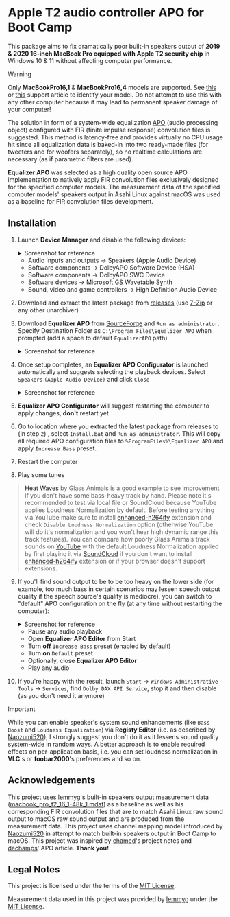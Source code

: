 # Apple T2 audio controller APO for Boot Camp

This package aims to fix dramatically poor built-in speakers output of **2019 & 2020 16-inch MacBook Pro equipped with Apple T2 security chip** in Windows 10 & 11 without affecting computer performance.

> [!WARNING]  
> Only **MacBookPro16,1** & **MacBookPro16,4** models are supported. See [this](https://support.apple.com/en-us/HT201608) or [this](https://support.apple.com/en-us/HT201581) support article to identify your model. Do not attempt to use this with any other computer because it may lead to permanent speaker damage of your computer!

The solution in form of a system-wide equalization [APO](https://learn.microsoft.com/en-us/windows-hardware/drivers/audio/windows-audio-processing-objects) (audio processing object) configured with FIR (finite impulse response) convolution files is suggested. This method is latency-free and provides virtually no CPU usage hit since all equalization data is baked-in into two ready-made files (for tweeters and for woofers separately), so no realtime calculations are necessary (as if parametric filters are used). 

**Equalizer APO** was selected as a high quality open source APO implementation to natively apply FIR convolution files exclusively designed for the specified computer models. The measurement data of the specified computer models' speakers output in Asahi Linux against macOS was used as a baseline for FIR convolution files development.

## Installation

1. Launch **Device Manager** and disable the following devices:

    <details>
      <summary>Screenshot for reference</summary>

      ![Device Manager](https://github.com/bananakid/apple-t2-audio-controller-boot-camp/assets/17095595/532967e1-b781-464b-ba29-85808e8624d4)

    </details>

   - Audio inputs and outputs → Speakers (Apple Audio Device)
   - Software components → DolbyAPO Software Device (HSA)
   - Software components → DolbyAPO SWC Device
   - Software devices → Microsoft GS Wavetable Synth
   - Sound, video and game controllers → High Definition Audio Device
     
2. Download and extract the latest package from [releases](https://github.com/bananakid/apple-t2-audio-controller-boot-camp/) (use [7-Zip](https://www.7-zip.org/) or any other unarchiver)

3. Download **Equalizer APO** from [SourceForge](https://sourceforge.net/projects/equalizerapo/files/1.3/EqualizerAPO64-1.3.exe/download) and `Run as administrator`. Specify Destination Folder as `C:\Program Files\Equalizer APO` when prompted (add a space to default `EqualizerAPO` path)
    <details>
      <summary>Screenshot for reference</summary>

      ![Equalizer APO Setup](https://github.com/bananakid/apple-t2-audio-controller-boot-camp/assets/17095595/2f7dda41-873e-4877-bf2f-09ad09fcd3e4)

    </details>

4. Once setup completes, an **Equalizer APO Configurator** is launched automatically and suggests selecting the playback devices. Select `Speakers` `(Apple Audio Device)` and click `Close`
    <details>
      <summary>Screenshot for reference</summary>

      ![Equalize APO Configurator](https://github.com/bananakid/apple-t2-audio-controller-boot-camp/assets/17095595/527a6edb-fcef-4b5e-a091-20191f08a6e6)

    </details>

5. **Equalizer APO Configurator** will suggest restarting the computer to apply changes, **don't** restart yet

6. Go to location where you extracted the latest package from releases to (in step `2`) , select `Install.bat` and `Run as administrator`. This will copy all required APO configuration files to `%ProgramFiles%\Equalizer APO` and apply `Increase Bass` preset.

7. Restart the computer

8. Play some tunes
> [Heat Waves](https://soundcloud.com/glassanimals/heat-waves) by Glass Animals is a good example to see improvement if you don't have some bass-heavy track by hand. Please note it's recommended to test via local file or SoundCloud because YouTube applies Loudness Normalization by default. Before testing anything via YouTube make sure to install [enhanced-h264ify](https://chrome.google.com/webstore/detail/enhanced-h264ify/omkfmpieigblcllmkgbflkikinpkodlk) extension and check `Disable Loudness Normalization` option (otherwise YouTube will do it's normalization and you won't hear high dynamic range this track features). You can compare how poorly Glass Animals track sounds on [YouTube](https://youtu.be/mRD0-GxqHVo) with the default Loudness Normalization applied by first playing it via [SoundCloud](https://soundcloud.com/glassanimals/heat-waves) if you don't want to install [enhanced-h264ify](https://chrome.google.com/webstore/detail/enhanced-h264ify/omkfmpieigblcllmkgbflkikinpkodlk) extension or if your browser doesn't support extensions.

9. If you'll find sound output to be to be too heavy on the lower side (for example, too much bass in certain scenarios may lessen speech output quality if the speech source's quality is mediocre), you can switch to "default" APO configuration on the fly (at any time without restarting the computer):

    <details>
      <summary>Screenshot for reference</summary>

      ![Equalizer APO Editor](https://github.com/bananakid/apple-t2-audio-controller-boot-camp/assets/17095595/a11c23d3-a3fc-44f9-864f-3624ceb45fcb)

    </details>

    - Pause any audio playback
    - Open **Equalizer APO Editor** from Start
    - Turn **off** `Increase Bass` preset (enabled by default)
    - Turn **on** `Default` preset
    - Optionally, close **Equalizer APO Editor**
    - Play any audio

10. If you're happy with the result, launch `Start` → `Windows Administrative Tools` → `Services`, find `Dolby DAX API Service`, stop it and then disable (as you don't need it anymore)

> [!IMPORTANT]  
> While you can enable speaker's system sound enhancements (like `Bass Boost` and `Loudness Equalization`) via **Registy Editor** (i.e. as described by [Naozumi520](https://github.com/Naozumi520/mbp-16-bootcamp-speaker-mod)), I strongly suggest you don't do it as it lessens sound quality system-wide in random ways. A better approach is to enable required effects on per-application basis, i.e. you can set loudness normalization in **VLC**'s or **foobar2000**'s preferences and so on.

## Acknowledgements
This project uses [lemmyg](https://github.com/lemmyg/t2-apple-audio-dsp/tree/speakers_161)'s built-in speakers output measurement data ([macbook_pro_t2_16_1-48k_1.mdat](https://github.com/lemmyg/t2-apple-audio-dsp/tree/speakers_161/docs)) as a baseline as well as his corresponding FIR convolution files that are to match Asahi Linux raw sound output to macOS raw sound output and are produced from the measurement data. This project uses channel mapping model introduced by [Naozumi520](https://github.com/Naozumi520/mbp-16-bootcamp-speaker-mod) in attempt to match built-in speakers output in Boot Camp to macOS. This project was inspired by [chamed](https://github.com/chadmed/asahi-audio)'s project notes and [dechamps](https://github.com/dechamps/apo/)' APO article. **Thank you!**

## Legal Notes

This project is licensed under the terms of the [MIT License](https://opensource.org/license/mit/).

Measurement data used in this project was provided by [lemmyg](https://github.com/lemmyg) under the [MIT License](https://opensource.org/license/mit/).
